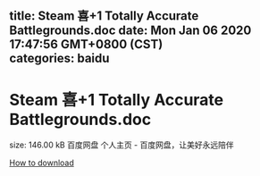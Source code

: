 
title: Steam 喜+1 Totally Accurate Battlegrounds.doc
date: Mon Jan 06 2020 17:47:56 GMT+0800 (CST)    
categories: baidu
---

# Steam 喜+1 Totally Accurate Battlegrounds.doc
size: 146.00 kB
 百度网盘 个人主页 - 百度网盘，让美好永远陪伴
 

[How to download](https://bpcam.bemobtrk.com/go/2ceec3aa-1ca2-46d6-b9ff-aaa5c184517c?jno=1179)